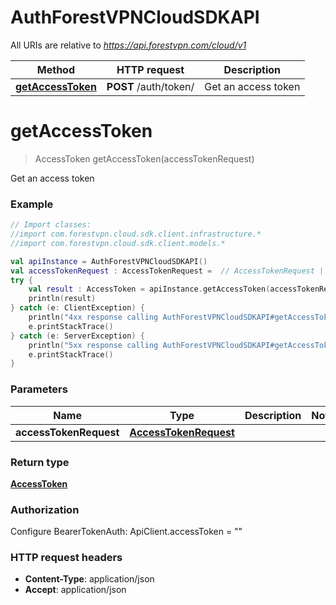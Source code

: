# AuthForestVPNCloudSDKAPI

All URIs are relative to *https://api.forestvpn.com/cloud/v1*

Method | HTTP request | Description
------------- | ------------- | -------------
[**getAccessToken**](AuthForestVPNCloudSDKAPI.md#getAccessToken) | **POST** /auth/token/ | Get an access token


<a name="getAccessToken"></a>
# **getAccessToken**
> AccessToken getAccessToken(accessTokenRequest)

Get an access token

### Example
```kotlin
// Import classes:
//import com.forestvpn.cloud.sdk.client.infrastructure.*
//import com.forestvpn.cloud.sdk.client.models.*

val apiInstance = AuthForestVPNCloudSDKAPI()
val accessTokenRequest : AccessTokenRequest =  // AccessTokenRequest | 
try {
    val result : AccessToken = apiInstance.getAccessToken(accessTokenRequest)
    println(result)
} catch (e: ClientException) {
    println("4xx response calling AuthForestVPNCloudSDKAPI#getAccessToken")
    e.printStackTrace()
} catch (e: ServerException) {
    println("5xx response calling AuthForestVPNCloudSDKAPI#getAccessToken")
    e.printStackTrace()
}
```

### Parameters

Name | Type | Description  | Notes
------------- | ------------- | ------------- | -------------
 **accessTokenRequest** | [**AccessTokenRequest**](AccessTokenRequest.md)|  |

### Return type

[**AccessToken**](AccessToken.md)

### Authorization


Configure BearerTokenAuth:
    ApiClient.accessToken = ""

### HTTP request headers

 - **Content-Type**: application/json
 - **Accept**: application/json

